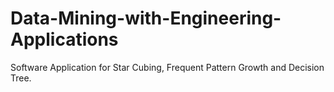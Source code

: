 # Data-Mining-with-Engineering-Applications
Software Application for Star Cubing,  Frequent Pattern Growth and Decision Tree.
